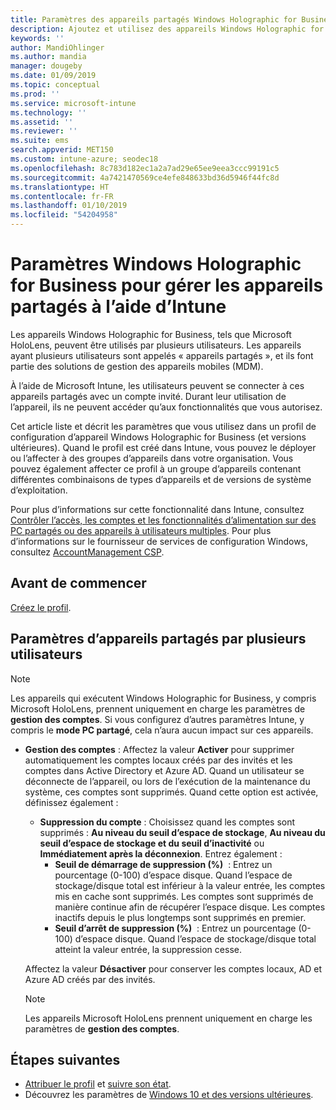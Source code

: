 ```yaml
---
title: Paramètres des appareils partagés Windows Holographic for Business - Microsoft Intune - Azure | Microsoft Docs
description: Ajoutez et utilisez des appareils Windows Holographic for Business qui sont partagés, ou utilisés par plusieurs utilisateurs dans Microsoft Intune. Découvrez la liste de tous les paramètres de gestion des comptes, et ce qu’ils font sur les appareils, notamment Microsoft HoloLens.
keywords: ''
author: MandiOhlinger
ms.author: mandia
manager: dougeby
ms.date: 01/09/2019
ms.topic: conceptual
ms.prod: ''
ms.service: microsoft-intune
ms.technology: ''
ms.assetid: ''
ms.reviewer: ''
ms.suite: ems
search.appverid: MET150
ms.custom: intune-azure; seodec18
ms.openlocfilehash: 8c783d182ec1a2a7ad29e65ee9eea3ccc99191c5
ms.sourcegitcommit: 4a7421470569ce4efe848633bd36d5946f44fc8d
ms.translationtype: HT
ms.contentlocale: fr-FR
ms.lasthandoff: 01/10/2019
ms.locfileid: "54204958"
---
```

# <a name="windows-holographic-for-business-settings-to-manage-shared-devices-using-intune"></a>Paramètres Windows Holographic for Business pour gérer les appareils partagés à l’aide d’Intune

Les appareils Windows Holographic for Business, tels que Microsoft HoloLens, peuvent être utilisés par plusieurs utilisateurs. Les appareils ayant plusieurs utilisateurs sont appelés « appareils partagés », et ils font partie des solutions de gestion des appareils mobiles (MDM).

À l’aide de Microsoft Intune, les utilisateurs peuvent se connecter à ces appareils partagés avec un compte invité. Durant leur utilisation de l’appareil, ils ne peuvent accéder qu’aux fonctionnalités que vous autorisez.

Cet article liste et décrit les paramètres que vous utilisez dans un profil de configuration d’appareil Windows Holographic for Business (et versions ultérieures). Quand le profil est créé dans Intune, vous pouvez le déployer ou l’affecter à des groupes d’appareils dans votre organisation. Vous pouvez également affecter ce profil à un groupe d’appareils contenant différentes combinaisons de types d’appareils et de versions de système d’exploitation.

Pour plus d’informations sur cette fonctionnalité dans Intune, consultez [Contrôler l’accès, les comptes et les fonctionnalités d’alimentation sur des PC partagés ou des appareils à utilisateurs multiples](shared-user-device-settings.md). Pour plus d’informations sur le fournisseur de services de configuration Windows, consultez [AccountManagement CSP](https://docs.microsoft.com/windows/client-management/mdm/accountmanagement-csp).

## <a name="before-your-begin"></a>Avant de commencer

[Créez le profil](shared-user-device-settings.md).

## <a name="shared-multi-user-device-settings"></a>Paramètres d’appareils partagés par plusieurs utilisateurs

> [!NOTE]
> Les appareils qui exécutent Windows Holographic for Business, y compris Microsoft HoloLens, prennent uniquement en charge les paramètres de **gestion des comptes**. Si vous configurez d’autres paramètres Intune, y compris le **mode PC partagé**, cela n’aura aucun impact sur ces appareils.

- **Gestion des comptes** : Affectez la valeur **Activer** pour supprimer automatiquement les comptes locaux créés par des invités et les comptes dans Active Directory et Azure AD. Quand un utilisateur se déconnecte de l’appareil, ou lors de l’exécution de la maintenance du système, ces comptes sont supprimés. Quand cette option est activée, définissez également :
  - **Suppression du compte** : Choisissez quand les comptes sont supprimés : **Au niveau du seuil d’espace de stockage**, **Au niveau du seuil d’espace de stockage et du seuil d’inactivité** ou **Immédiatement après la déconnexion**. Entrez également :
    - **Seuil de démarrage de suppression (%)**  : Entrez un pourcentage (0-100) d’espace disque. Quand l’espace de stockage/disque total est inférieur à la valeur entrée, les comptes mis en cache sont supprimés. Les comptes sont supprimés de manière continue afin de récupérer l’espace disque. Les comptes inactifs depuis le plus longtemps sont supprimés en premier.
    - **Seuil d’arrêt de suppression (%)**  : Entrez un pourcentage (0-100) d’espace disque. Quand l’espace de stockage/disque total atteint la valeur entrée, la suppression cesse.

  Affectez la valeur **Désactiver** pour conserver les comptes locaux, AD et Azure AD créés par des invités.

  > [!NOTE]
  > Les appareils Microsoft HoloLens prennent uniquement en charge les paramètres de **gestion des comptes**.

## <a name="next-steps"></a>Étapes suivantes

- [Attribuer le profil](device-profile-assign.md) et [suivre son état](device-profile-monitor.md).
- Découvrez les paramètres de [Windows 10 et des versions ultérieures](shared-user-device-settings-windows.md).
